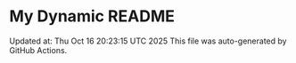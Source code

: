 # My Dynamic README
Updated at: Thu Oct 16 20:23:15 UTC 2025
This file was auto-generated by GitHub Actions.
